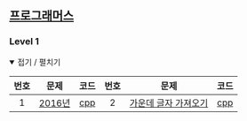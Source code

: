 [프로그래머스](https://programmers.co.kr)
-----------------------------------------


### Level 1

<details open> <summary> 접기 / 펼치기 </summary>

| 번호 | 문제                                                                                        | 코드                   | 번호 | 문제                                                                                       | 코드                   |
|:----:|:-------------------------------------------------------------------------------------------:|:----------------------:|:----:|:------------------------------------------------------------------------------------------:|:----------------------:|
|  1   |            [2016년](https://www.welcomekakao.com/learn/courses/30/lessons/12901)            | [cpp](source/1-1.cpp)  |  2   |    [가운데 글자 가져오기](https://www.welcomekakao.com/learn/courses/30/lessons/12903)     | [cpp](source/1-2.cpp)  |

</details>
